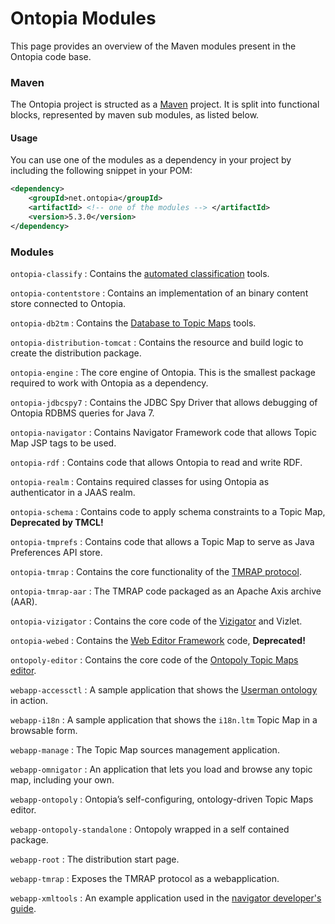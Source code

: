 Ontopia Modules
===============

<p class="introduction">
This page provides an overview of the Maven modules present in the Ontopia code base.
</p>

### Maven ###

The Ontopia project is structed as a [Maven](https://maven.apache.org/) project. It is split into
functional blocks, represented by maven sub modules, as listed below.

#### Usage ####

You can use one of the modules as a dependency in your project by including the following snippet in 
your POM:

````xml
<dependency>
	<groupId>net.ontopia</groupId>
	<artifactId> <!-- one of the modules --> </artifactId>
	<version>5.3.0</version>
</dependency>
````

### Modules ###

`ontopia-classify`
:    Contains the [automated classification](classify/dev-guide.html) tools.

`ontopia-contentstore`
:    Contains an implementation of an binary content store connected to Ontopia.

`ontopia-db2tm`
:    Contains the [Database to Topic Maps](db2tm/user-guide.html) tools.

`ontopia-distribution-tomcat`
:    Contains the resource and build logic to create the distribution package.

`ontopia-engine`
:    The core engine of Ontopia. This is the smallest package required to work with Ontopia as a
     dependency.

`ontopia-jdbcspy7`
:    Contains the JDBC Spy Driver that allows debugging of Ontopia RDBMS queries for Java 7.

`ontopia-navigator`
:    Contains Navigator Framework code that allows Topic Map JSP tags to be used.

`ontopia-rdf`
:    Contains code that allows Ontopia to read and write RDF.

`ontopia-realm`
:    Contains required classes for using Ontopia as authenticator in a JAAS realm.

`ontopia-schema`
:    Contains code to apply schema constraints to a Topic Map, **Deprecated by TMCL!**

`ontopia-tmprefs`
:    Contains code that allows a Topic Map to serve as Java Preferences API store.

`ontopia-tmrap`
:    Contains the core functionality of the [TMRAP protocol](tmrap/dev-guide.html).

`ontopia-tmrap-aar`
:    The TMRAP code packaged as an Apache Axis archive (AAR).

`ontopia-vizigator`
:    Contains the core code of the [Vizigator](vizigator/userguide.html) and Vizlet.

`ontopia-webed`
:    Contains the [Web Editor Framework](webed/devguide.html) code, **Deprecated!**

`ontopoly-editor`
:    Contains the core code of the [Ontopoly Topic Maps editor](ontopoly/user-guide.html).

`webapp-accessctl`
:    A sample application that shows the [Userman ontology](navigator/userman.html) in action.

`webapp-i18n`
:    A sample application that shows the `i18n.ltm` Topic Map in a browsable form.

`webapp-manage`
:    The Topic Map sources management application.

`webapp-omnigator`
:    An application that lets you load and browse any topic map, including your own.

`webapp-ontopoly`
:    Ontopia’s self-configuring, ontology-driven Topic Maps editor.

`webapp-ontopoly-standalone`
:    Ontopoly wrapped in a self contained package.

`webapp-root`
:    The distribution start page.

`webapp-tmrap`
:    Exposes the TMRAP protocol as a webapplication.

`webapp-xmltools`
:    An example application used in the [navigator developer's guide](navigator/navguide.html).


